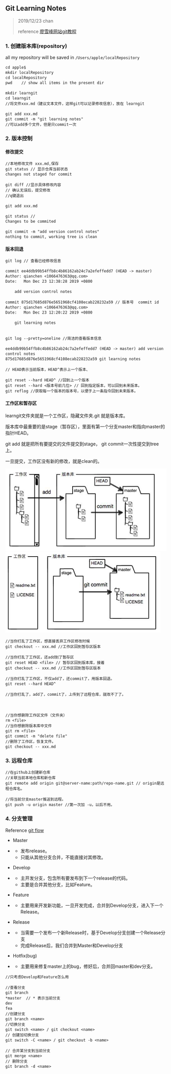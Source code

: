 ## Git Learning Notes

> 2019/12/23  chan
>
> reference [廖雪峰网站git教程](https://www.liaoxuefeng.com/wiki/896043488029600/896202780297248)



### 1. 创建版本库(repository)

all my repository will be saved in `/Users/apple/localRepository`

```shell
cd apple$
mkdir localRepository
cd localRepository
pwd    // show all items in the present dir

mkdir learngit
cd learngit
//将文件xxx.md（建议文本文件，这样git可以记录修改信息），放在 learngit

git add xxx.md 
git commit -m "git learning notes"
//可以add多个文件，但是只commit一次
```



### 2. 版本控制

#### 修改提交

```shell
//本地修改文件 xxx.md,保存
git status // 显示仓库当前状态
changes not staged for commit

git diff //显示具体修改内容
// 确认无误后，提交修改
//q键退出 

git add xxx.md

git status //
Changes to be commited

git commit -m "add version control notes"
nothing to commit, working tree is clean
```



#### 版本回退

```shell
git log // 查看已经修改信息

commit ee4ddb99b54ffb8c4b86162ab24c7a2efeffedd7 (HEAD -> master)
Author: qianchen <1066476363@qq.com>
Date:   Mon Dec 23 12:38:28 2019 +0800

    add version control notes

commit 875d17685d876e5651968cf4108ecab228232a59 // 版本号  commit id
Author: qianchen <1066476363@qq.com>
Date:   Mon Dec 23 12:20:22 2019 +0800

    git learning notes
    

git log --pretty=oneline //简洁的查看版本信息

ee4ddb99b54ffb8c4b86162ab24c7a2efeffedd7 (HEAD -> master) add version control notes
875d17685d876e5651968cf4108ecab228232a59 git learning notes

// HEAD表示当前版本，HEAD^表示上一个版本、

git reset --hard HEAD^ //回到上一个版本
git reset --hard <版本号前几位> // 回到指定版本，可以回到未来版本。
git reflog //获取每一个版本的版本号，以便于上一条指令回到未来版本。
```

#### 工作区和暂存区

learngit文件夹就是一个工作区，隐藏文件夹.git 就是版本库。

版本库中最重要的是stage（暂存区），里面有第一个分支master和指向master的指针HEAD。

git add 就是把所有要提交的文件提交到stage， git commit一次性提交到tree上。

一旦提交，工作区没有新的修改，就是clean的。

<img src='./images/1.png'>

<img src='./images/2.png'>

```shell
//当你打乱了工作区，想直接丢弃工作区修改时候
git checkout -- xxx.md //工作区回到暂存区版本

//当你打乱了工作区，还add到了暂存区
git reset HEAD <file> // 暂存区回到版本库，接着
git checkout -- xxx.md //工作区回到暂存区版本

//当你打乱了工作区，不仅add了，还commit了，用版本回退。
git reset --hard HEAD^

//当你打乱了，add了，commit了，上传到了远程仓库，就改不了了。



//当你想删除工作区文件（文件夹）
rm <file>
//当你想删除版本库中文件
git rm <file>
git commit -m "delete file"
//删除了工作区，恢复文件。
git checkout -- xxx.md 
```





### 3. 远程仓库

```shell
//在github上创建新仓库
//关联当前本地仓库和新仓库
git remote add origin git@server-name:path/repo-name.git // origin是远程仓库名。

//将当前分支master推送到远程。
git push -u origin master //第一次加 -u，以后不用。
```



### 4. 分支管理

Reference   [git flow](https://www.cnblogs.com/wish123/p/9785101.html)

- Master
- - 发布release。
  - 只能从其他分支合并，不能直接对其修改。

- Develop
- - 主开发分支，包含所有要发布到下一个release的代码。
  - 主要是合并其他分支，比如Feature。
- Feature
- - 主要用来开发新功能，一旦开发完成，合并到Develop分支，进入下一个Release。
- Release
- - 当需要一个发布一个新Release时，基于Develop分支创建一个Release分支
  - 完成Release后，我们合并到Master和Develop分支
- Hotfix(bug)
- - 主要用来修复master上的bug，修好后，合并回master和dev分支。



```shell
//只考虑Develop和Feature怎么用

//查看分支
git branch
*master  // * 表示当前分支
dev
fea
//创建分支
git branch <name> 
//切换分支
git switch <name> / git checkout <name> 
// 创建加切换分支
git switch -C <name> / git checkout -b <name>

// 合并某分支到当前分支
git merge <name>
// 删除分支
git branch -d <name>
```

